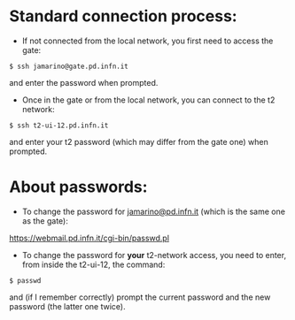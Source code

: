 # Standard connection process:

* If not connected from the local network, you first need to access the gate:

```$ ssh jamarino@gate.pd.infn.it```

and enter the password when prompted.
* Once in the gate or from the local network, you can connect to the t2 network:

```$ ssh t2-ui-12.pd.infn.it```

and enter your t2 password (which may differ from the gate one) when prompted.

# About passwords:

* To change the password for jamarino@pd.infn.it (which is the same one as the gate):

https://webmail.pd.infn.it/cgi-bin/passwd.pl

* To change the password for **your** t2-network access, you need to enter, from inside the t2-ui-12, the command:

```$ passwd```

and (if I remember correctly) prompt the current password and the new password (the latter one twice).
